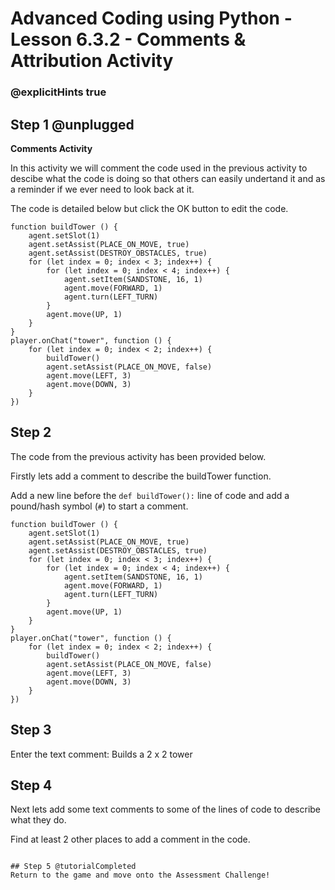 # Advanced Coding using Python - Lesson 6.3.2 - Comments & Attribution Activity

### @explicitHints true

## Step 1 @unplugged
**Comments Activity**

In this activity we will comment the code used in the previous activity to descibe what the code is doing so that others can easily undertand it and as a reminder if we ever need to look back at it.

The code is detailed below but click the OK button to edit the code.

```spy
function buildTower () {
    agent.setSlot(1)
    agent.setAssist(PLACE_ON_MOVE, true)
    agent.setAssist(DESTROY_OBSTACLES, true)
    for (let index = 0; index < 3; index++) {
        for (let index = 0; index < 4; index++) {
            agent.setItem(SANDSTONE, 16, 1)
            agent.move(FORWARD, 1)
            agent.turn(LEFT_TURN)
        }
        agent.move(UP, 1)
    }
}
player.onChat("tower", function () {
    for (let index = 0; index < 2; index++) {
        buildTower()
        agent.setAssist(PLACE_ON_MOVE, false)
        agent.move(LEFT, 3)
        agent.move(DOWN, 3)
    }
})
```

## Step 2
The code from the previous activity has been provided below.

Firstly lets add a comment to describe the buildTower function.

Add a new line before the ` def buildTower(): ` line of code and add a pound/hash symbol (` # `) to start a comment.
```template
function buildTower () {
    agent.setSlot(1)
    agent.setAssist(PLACE_ON_MOVE, true)
    agent.setAssist(DESTROY_OBSTACLES, true)
    for (let index = 0; index < 3; index++) {
        for (let index = 0; index < 4; index++) {
            agent.setItem(SANDSTONE, 16, 1)
            agent.move(FORWARD, 1)
            agent.turn(LEFT_TURN)
        }
        agent.move(UP, 1)
    }
}
player.onChat("tower", function () {
    for (let index = 0; index < 2; index++) {
        buildTower()
        agent.setAssist(PLACE_ON_MOVE, false)
        agent.move(LEFT, 3)
        agent.move(DOWN, 3)
    }
})
```

## Step 3
Enter the text comment: 
Builds a 2 x 2 tower 

## Step 4 
Next lets add some text comments to some of the lines of code to describe what they do.

Find at least 2 other places to add a comment in the code. 


```

## Step 5 @tutorialCompleted
Return to the game and move onto the Assessment Challenge!
